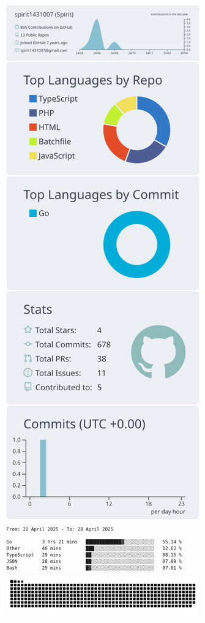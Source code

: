 [![](https://raw.githubusercontent.com/spirit1431007/spirit1431007/master/profile-summary-card-output/nord_bright/0-profile-details.svg)](https://git.io/spiritx)
[![](https://raw.githubusercontent.com/spirit1431007/spirit1431007/master/profile-summary-card-output/nord_bright/1-repos-per-language.svg)](https://git.io/spiritx) [![](https://raw.githubusercontent.com/spirit1431007/spirit1431007/master/profile-summary-card-output/nord_bright/2-most-commit-language.svg)](https://git.io/spiritx)
[![](https://raw.githubusercontent.com/spirit1431007/spirit1431007/master/profile-summary-card-output/nord_bright/3-stats.svg)](https://git.io/spiritx) [![](https://raw.githubusercontent.com/spirit1431007/spirit1431007/master/profile-summary-card-output/nord_bright/4-productive-time.svg)](https://git.io/spiritx)

<!--START_SECTION:waka-->

```txt
From: 21 April 2025 - To: 28 April 2025

Go           3 hrs 21 mins   █████████████▓░░░░░░░░░░░   55.14 %
Other        46 mins         ███░░░░░░░░░░░░░░░░░░░░░░   12.62 %
TypeScript   29 mins         ██░░░░░░░░░░░░░░░░░░░░░░░   08.15 %
JSON         28 mins         ██░░░░░░░░░░░░░░░░░░░░░░░   07.89 %
Bash         25 mins         █▓░░░░░░░░░░░░░░░░░░░░░░░   07.01 %
```

<!--END_SECTION:waka-->

![contribution](https://github.com/spirit1431007/spirit1431007/blob/output/github-contribution-grid-snake.svg)
